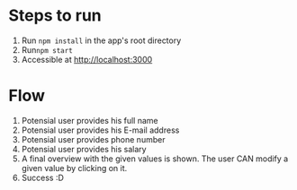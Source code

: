 # Steps to run
1. Run `npm install` in the app's root directory
2. Run`npm start` 
3. Accessible at [http://localhost:3000](http://localhost:3000)

# Flow
1.  Potensial user provides his full name
2.  Potensial user provides his E-mail address
3.  Potensial user provides phone number
4.  Potensial user provides his salary
5.  A final overview with the given values is shown.
    The user CAN modify a given value by clicking on it.
6. Success :D
